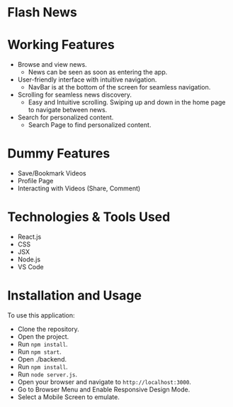 # Flash News


# Working Features
- Browse and view news. 
  - News can be seen as soon as entering the app.
- User-friendly interface with intuitive navigation.
  - NavBar is at the bottom of the screen for seamless navigation.
- Scrolling for seamless news discovery.
  - Easy and Intuitive scrolling. Swiping up and down in the home page to navigate between news.
- Search for personalized content.
  - Search Page to find personalized content.

# Dummy Features
- Save/Bookmark Videos
- Profile Page
- Interacting with Videos (Share, Comment)

# Technologies & Tools Used
- React.js
- CSS
- JSX
- Node.js
- VS Code

# Installation and Usage
To use this application:

- Clone the repository.
- Open the project.
- Run `npm install`.
- Run `npm start`.
- Open ./backend.
- Run `npm install`.
- Run `node server.js`.
- Open your browser and navigate to `http://localhost:3000`.
- Go to Browser Menu and Enable Responsive Design Mode.
- Select a Mobile Screen to emulate.

